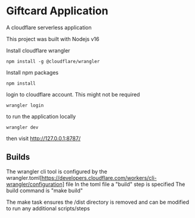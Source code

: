 # Giftcard Application
A cloudflare serverless application

This project was built with Nodejs v16

Install cloudflare wrangler
```
npm install -g @cloudflare/wrangler
```

Install npm packages
```
npm install
```


login to cloudflare account. This might not be required
```
wrangler login
```


to run the application locally
```
wrangler dev
```
then visit http://127.0.0.1:8787/

## Builds

The wrangler cli tool is configured by the wrangler.toml[https://developers.cloudflare.com/workers/cli-wrangler/configuration] file
In the toml file a "build" step is specified
The build command is "make build"

The make task ensures the /dist directory is removed
and can be modified to run any additional scripts/steps
